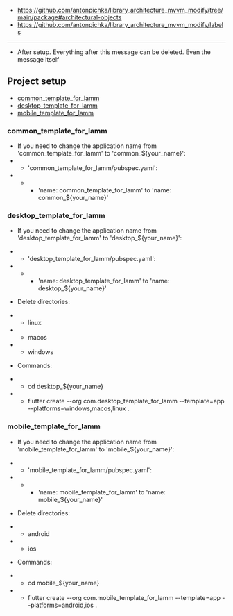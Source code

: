 - https://github.com/antonpichka/library_architecture_mvvm_modify/tree/main/package#architectural-objects
- https://github.com/antonpichka/library_architecture_mvvm_modify/labels

---

- After setup. Everything after this message can be deleted. Even the message itself

## Project setup

- [common_template_for_lamm](https://github.com/antonpichka/template_for_lamm#common_template_for_lamm)
- [desktop_template_for_lamm](https://github.com/antonpichka/template_for_lamm#desktop_template_for_lamm)
- [mobile_template_for_lamm](https://github.com/antonpichka/template_for_lamm#mobile_template_for_lamm)

### common_template_for_lamm

- If you need to change the application name from 'common_template_for_lamm' to 'common_${your_name}':
- - 'common_template_for_lamm/pubspec.yaml':
- - - 'name: common_template_for_lamm' to 'name: common_${your_name}'

### desktop_template_for_lamm

- If you need to change the application name from 'desktop_template_for_lamm' to 'desktop_${your_name}':
- - 'desktop_template_for_lamm/pubspec.yaml':
- - - 'name: desktop_template_for_lamm' to 'name: desktop_${your_name}'

- Delete directories:
- - linux 
- - macos
- - windows

- Commands:
- - cd desktop_${your_name}
- - flutter create --org com.desktop_template_for_lamm --template=app --platforms=windows,macos,linux .

### mobile_template_for_lamm

- If you need to change the application name from 'mobile_template_for_lamm' to 'mobile_${your_name}':
- - 'mobile_template_for_lamm/pubspec.yaml':
- - - 'name: mobile_template_for_lamm' to 'name: mobile_${your_name}'

- Delete directories:
- - android
- - ios

- Commands:
- - cd mobile_${your_name}
- - flutter create --org com.mobile_template_for_lamm --template=app --platforms=android,ios .